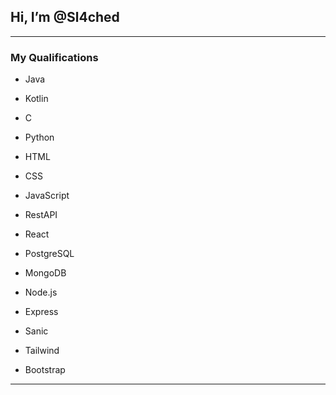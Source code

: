 ## **Hi, I’m @Sl4ched**
***

### **My Qualifications**

- Java 
- Kotlin
- C
- Python
  
- HTML
- CSS
- JavaScript
- RestAPI
  
- React
- PostgreSQL
- MongoDB
- Node.js
- Express
- Sanic
- Tailwind
- Bootstrap

***

